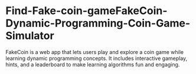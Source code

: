 # Find-Fake-coin-gameFakeCoin-Dynamic-Programming-Coin-Game-Simulator
FakeCoin is a web app that lets users play and explore a coin game while learning dynamic programming concepts. It includes interactive gameplay, hints, and a leaderboard to make learning algorithms fun and engaging.

